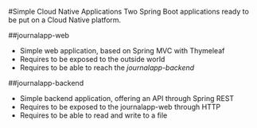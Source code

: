 #Simple Cloud Native Applications
Two Spring Boot applications ready to be put on a Cloud Native platform.

##journalapp-web
* Simple web application, based on Spring MVC with Thymeleaf
* Requires to be exposed to the outside world
* Requires to be able to reach the *journalapp-backend*

##journalapp-backend
* Simple backend application, offering an API through Spring REST
* Requires to be exposed to the journalapp-web through HTTP
* Requires to be able to read and write to a file